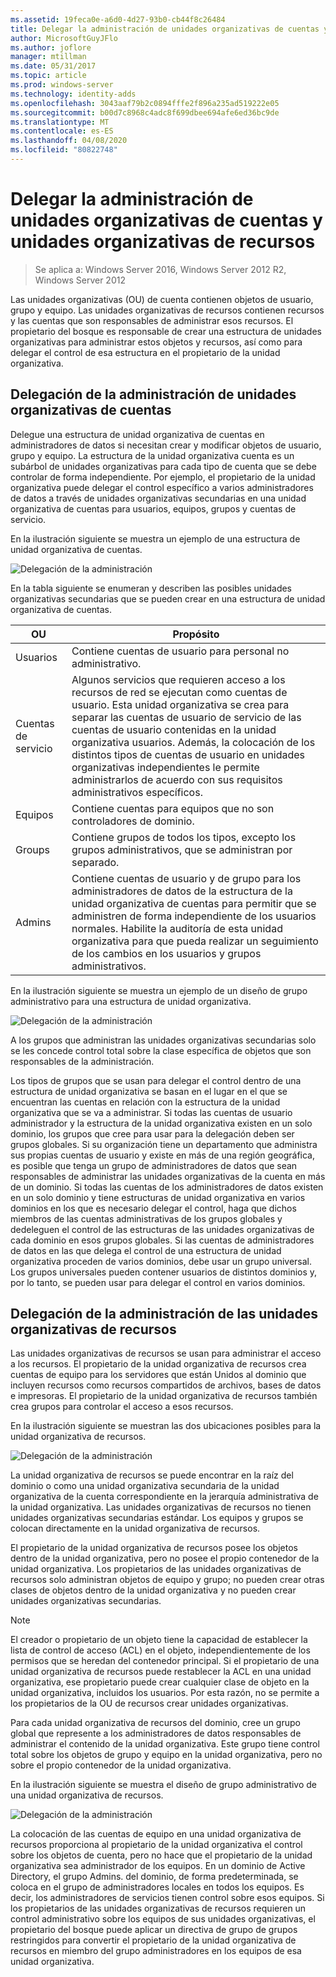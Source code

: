 ```yaml
---
ms.assetid: 19feca0e-a6d0-4d27-93b0-cb44f8c26484
title: Delegar la administración de unidades organizativas de cuentas y unidades organizativas de recursos
author: MicrosoftGuyJFlo
ms.author: joflore
manager: mtillman
ms.date: 05/31/2017
ms.topic: article
ms.prod: windows-server
ms.technology: identity-adds
ms.openlocfilehash: 3043aaf79b2c0894fffe2f896a235ad519222e05
ms.sourcegitcommit: b00d7c8968c4adc8f699dbee694afe6ed36bc9de
ms.translationtype: MT
ms.contentlocale: es-ES
ms.lasthandoff: 04/08/2020
ms.locfileid: "80822748"
---
```

# <a name="delegating-administration-of-account-ous-and-resource-ous"></a>Delegar la administración de unidades organizativas de cuentas y unidades organizativas de recursos

>Se aplica a: Windows Server 2016, Windows Server 2012 R2, Windows Server 2012

Las unidades organizativas (OU) de cuenta contienen objetos de usuario, grupo y equipo. Las unidades organizativas de recursos contienen recursos y las cuentas que son responsables de administrar esos recursos. El propietario del bosque es responsable de crear una estructura de unidades organizativas para administrar estos objetos y recursos, así como para delegar el control de esa estructura en el propietario de la unidad organizativa.  
  
## <a name="delegating-administration-of-account-ous"></a>Delegación de la administración de unidades organizativas de cuentas  
Delegue una estructura de unidad organizativa de cuentas en administradores de datos si necesitan crear y modificar objetos de usuario, grupo y equipo. La estructura de la unidad organizativa cuenta es un subárbol de unidades organizativas para cada tipo de cuenta que se debe controlar de forma independiente. Por ejemplo, el propietario de la unidad organizativa puede delegar el control específico a varios administradores de datos a través de unidades organizativas secundarias en una unidad organizativa de cuentas para usuarios, equipos, grupos y cuentas de servicio.  
  
En la ilustración siguiente se muestra un ejemplo de una estructura de unidad organizativa de cuentas.  
  
![Delegación de la administración](media/Delegating-Administration-of-Account-OUs-and-Resource-OUs/66d38fbe-e8eb-42d7-abab-9526243bf6d9.gif)  
  
En la tabla siguiente se enumeran y describen las posibles unidades organizativas secundarias que se pueden crear en una estructura de unidad organizativa de cuentas.  
  
|OU|Propósito|  
|------|-----------|  
|Usuarios|Contiene cuentas de usuario para personal no administrativo.|  
|Cuentas de servicio|Algunos servicios que requieren acceso a los recursos de red se ejecutan como cuentas de usuario. Esta unidad organizativa se crea para separar las cuentas de usuario de servicio de las cuentas de usuario contenidas en la unidad organizativa usuarios. Además, la colocación de los distintos tipos de cuentas de usuario en unidades organizativas independientes le permite administrarlos de acuerdo con sus requisitos administrativos específicos.|  
|Equipos|Contiene cuentas para equipos que no son controladores de dominio.|  
|Groups|Contiene grupos de todos los tipos, excepto los grupos administrativos, que se administran por separado.|  
|Admins|Contiene cuentas de usuario y de grupo para los administradores de datos de la estructura de la unidad organizativa de cuentas para permitir que se administren de forma independiente de los usuarios normales. Habilite la auditoría de esta unidad organizativa para que pueda realizar un seguimiento de los cambios en los usuarios y grupos administrativos.|  
  
En la ilustración siguiente se muestra un ejemplo de un diseño de grupo administrativo para una estructura de unidad organizativa.  
  
![Delegación de la administración](media/Delegating-Administration-of-Account-OUs-and-Resource-OUs/be2cd2d2-6956-429c-a53a-369e6fe40b2b.gif)  
  
A los grupos que administran las unidades organizativas secundarias solo se les concede control total sobre la clase específica de objetos que son responsables de la administración.  
  
Los tipos de grupos que se usan para delegar el control dentro de una estructura de unidad organizativa se basan en el lugar en el que se encuentran las cuentas en relación con la estructura de la unidad organizativa que se va a administrar. Si todas las cuentas de usuario administrador y la estructura de la unidad organizativa existen en un solo dominio, los grupos que cree para usar para la delegación deben ser grupos globales. Si su organización tiene un departamento que administra sus propias cuentas de usuario y existe en más de una región geográfica, es posible que tenga un grupo de administradores de datos que sean responsables de administrar las unidades organizativas de la cuenta en más de un dominio. Si todas las cuentas de los administradores de datos existen en un solo dominio y tiene estructuras de unidad organizativa en varios dominios en los que es necesario delegar el control, haga que dichos miembros de las cuentas administrativas de los grupos globales y dedeleguen el control de las estructuras de las unidades organizativas de cada dominio en esos grupos globales. Si las cuentas de administradores de datos en las que delega el control de una estructura de unidad organizativa proceden de varios dominios, debe usar un grupo universal. Los grupos universales pueden contener usuarios de distintos dominios y, por lo tanto, se pueden usar para delegar el control en varios dominios.  
  
## <a name="delegating-administration-of-resource-ous"></a>Delegación de la administración de las unidades organizativas de recursos  
Las unidades organizativas de recursos se usan para administrar el acceso a los recursos. El propietario de la unidad organizativa de recursos crea cuentas de equipo para los servidores que están Unidos al dominio que incluyen recursos como recursos compartidos de archivos, bases de datos e impresoras. El propietario de la unidad organizativa de recursos también crea grupos para controlar el acceso a esos recursos.  
  
En la ilustración siguiente se muestran las dos ubicaciones posibles para la unidad organizativa de recursos.  
  
![Delegación de la administración](media/Delegating-Administration-of-Account-OUs-and-Resource-OUs/6667a5ce-34d6-48a9-9974-b823ba70e2af.gif)  
  
La unidad organizativa de recursos se puede encontrar en la raíz del dominio o como una unidad organizativa secundaria de la unidad organizativa de la cuenta correspondiente en la jerarquía administrativa de la unidad organizativa. Las unidades organizativas de recursos no tienen unidades organizativas secundarias estándar. Los equipos y grupos se colocan directamente en la unidad organizativa de recursos.  
  
El propietario de la unidad organizativa de recursos posee los objetos dentro de la unidad organizativa, pero no posee el propio contenedor de la unidad organizativa. Los propietarios de las unidades organizativas de recursos solo administran objetos de equipo y grupo; no pueden crear otras clases de objetos dentro de la unidad organizativa y no pueden crear unidades organizativas secundarias.  
  
> [!NOTE]  
> El creador o propietario de un objeto tiene la capacidad de establecer la lista de control de acceso (ACL) en el objeto, independientemente de los permisos que se heredan del contenedor principal. Si el propietario de una unidad organizativa de recursos puede restablecer la ACL en una unidad organizativa, ese propietario puede crear cualquier clase de objeto en la unidad organizativa, incluidos los usuarios. Por esta razón, no se permite a los propietarios de la OU de recursos crear unidades organizativas.  
  
Para cada unidad organizativa de recursos del dominio, cree un grupo global que represente a los administradores de datos responsables de administrar el contenido de la unidad organizativa. Este grupo tiene control total sobre los objetos de grupo y equipo en la unidad organizativa, pero no sobre el propio contenedor de la unidad organizativa.  
  
En la ilustración siguiente se muestra el diseño de grupo administrativo de una unidad organizativa de recursos.  
  
![Delegación de la administración](media/Delegating-Administration-of-Account-OUs-and-Resource-OUs/8a3f7714-a3bf-43f7-b999-6070543248b0.gif)  
  
La colocación de las cuentas de equipo en una unidad organizativa de recursos proporciona al propietario de la unidad organizativa el control sobre los objetos de cuenta, pero no hace que el propietario de la unidad organizativa sea administrador de los equipos. En un dominio de Active Directory, el grupo Admins. del dominio, de forma predeterminada, se coloca en el grupo de administradores locales en todos los equipos. Es decir, los administradores de servicios tienen control sobre esos equipos. Si los propietarios de las unidades organizativas de recursos requieren un control administrativo sobre los equipos de sus unidades organizativas, el propietario del bosque puede aplicar un directiva de grupo de grupos restringidos para convertir el propietario de la unidad organizativa de recursos en miembro del grupo administradores en los equipos de esa unidad organizativa.  
  


